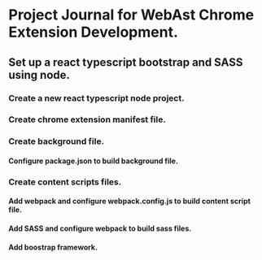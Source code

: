 # Project Journal for WebAst Chrome Extension Development.

## Set up a react typescript bootstrap and SASS using node.

### Create a new react typescript node project.

### Create chrome extension manifest file.

### Create background file.

#### Configure package.json to build background file.

### Create content scripts files.

#### Add webpack and configure webpack.config.js to build content script file.

#### Add SASS and configure webpack to build sass files.

#### Add boostrap framework.
